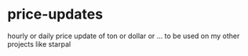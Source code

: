 # price-updates
hourly or daily price update of ton or dollar or ... to be used on my other projects like starpal

